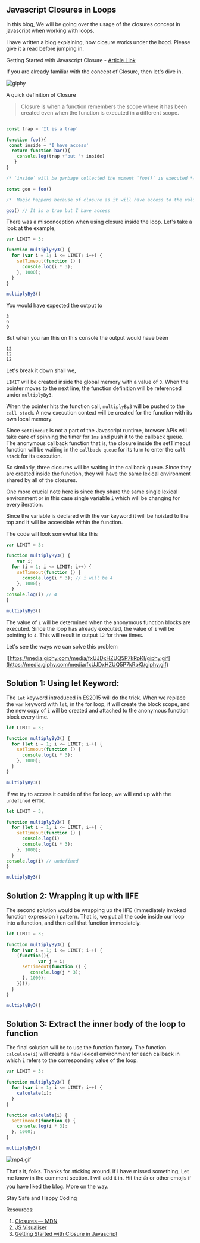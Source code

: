 ## Javascript Closures in Loops

In this blog, We will be going over the usage of the closures concept in javascript when working with loops.

I have written a blog explaining, how closure works under the hood. Please give it a read before jumping in.  

Getting Started with Javascript Closure -  [Article Link](https://imkarthikeyans.hashnode.dev/getting-started-with-javascript-closure) 

If you are already familiar with the concept of Closure, then let's dive in.

![giphy](https://media.giphy.com/media/Ln2dAW9oycjgmTpjX9/giphy.gif)

A quick definition of Closure

> Closure is when a function remembers the scope where it has been created even when the function is executed in a different scope.

```jsx

const trap = 'It is a trap'

function foo(){
 const inside = 'I have access'
  return function bar(){
    console.log(trap +'but '+ inside)
   }
}

/* `inside` will be garbage collected the moment `foo()` is executed */

const goo = foo() 

/*  Magic happens because of closure as it will have access to the value of the variable inside. */

goo() // It is a trap but I have access

```

There was a misconception when using closure inside the loop.  Let's take a look at the example, 

```jsx
var LIMIT = 3;

function multiplyBy3() {
  for (var i = 1; i <= LIMIT; i++) {
    setTimeout(function () {
      console.log(i * 3);
    }, 1000);
  }
}

multiplyBy3()
```

You would have expected the output to

```
3
6
9
```

But when you ran this on this console the output would have been

```
12
12
12
```



Let's break it down shall we,

`LIMIT` will be created inside the global memory with a value of `3`. When the pointer moves to the next line, the function definition will be referenced under `multiplyBy3`.

When the pointer hits the function call, `multiplyBy3` will be pushed to the `call stack`.  A new execution context will be created for the function with its own local memory. 

Since `setTimeout` is not a part of the Javascript runtime, browser APIs will take care of spinning the timer for `1ms` and push it to the callback queue. The anonymous callback function that is, the closure inside the setTimeout function will be waiting in the `callback queue` for its turn to enter the `call stack` for its execution. 

So similarly, three closures will be waiting in the callback queue. Since they are created inside the function, they will have the same lexical environment shared by all of the closures.

One more crucial note here is since they share the same single lexical environment or in this case single variable `i`  which will be changing for every iteration.

Since the variable is declared with the `var` keyword it will be hoisted to the top and it will be accessible within the function. 

The code will look somewhat like this

```jsx
var LIMIT = 3;

function multiplyBy3() {
	var i;
  for (i = 1; i <= LIMIT; i++) {
    setTimeout(function () {
      console.log(i * 3); // i will be 4
    }, 1000);
  }
console.log(i) // 4
}

multiplyBy3()
```

The value of `i` will be determined when the anonymous function blocks are executed. Since the loop has already executed, the value of `i` will be pointing to `4`. This will result in output `12` for three times.

Let's see the ways we can solve this problem

![https://media.giphy.com/media/fxUJDxHZUQ5P7kRpKI/giphy.gif](https://media.giphy.com/media/fxUJDxHZUQ5P7kRpKI/giphy.gif)

## Solution 1: Using  let Keyword:

The `let` keyword introduced in ES2015 will do the trick. When we replace the `var` keyword with `let`, in the for loop, it will create the block scope, and the new copy of `i` will be created and attached to the anonymous function block every time. 

```jsx
let LIMIT = 3;

function multiplyBy3() {
  for (let i = 1; i <= LIMIT; i++) {
    setTimeout(function () {
      console.log(i * 3);
    }, 1000);
  }
}

multiplyBy3()
```

If we try to access it outside of the for loop, we will end up with the `undefined` error.

```jsx
let LIMIT = 3;

function multiplyBy3() {
  for (let i = 1; i <= LIMIT; i++) {
    setTimeout(function () {
      console.log(i)
      console.log(i * 3);
    }, 1000);
  }
console.log(i) // undefined
}

multiplyBy3()
```

## Solution 2:  Wrapping it up with IIFE

The second solution would be wrapping up the IIFE (immediately invoked function expression ) pattern.  That is, we put all the code inside our loop into a function, and then call that function immediately. 

 

```jsx
let LIMIT = 3;

function multiplyBy3() {
  for (var i = 1; i <= LIMIT; i++) {
    (function(){
			var j = i;
      setTimeout(function () {
         console.log(j * 3);
      }, 1000);
    })();
  }
}

multiplyBy3()
```

## Solution 3: Extract the inner body of the loop to function

The final solution will be to use the function factory. The function `calculate(i)` will create a new lexical environment for each callback in which `i` refers to the corresponding value of the loop.

```jsx
var LIMIT = 3;

function multiplyBy3() {
  for (var i = 1; i <= LIMIT; i++) {
    calculate(i);
  }
}

function calculate(i) {
  setTimeout(function () {
    console.log(i * 3);
  }, 1000);
}

multiplyBy3()
```


![mp4.gif](https://cdn.hashnode.com/res/hashnode/image/upload/v1609139377776/FnvnZWx3U.gif)

That's it, folks. Thanks for sticking around. If I have missed something, Let me know in the comment section. I will add it in.  Hit the 👍 or other emojis if you have liked the blog. More on the way.

Stay Safe and Happy Coding 

Resources:

1. [Closures — MDN](https://www.notion.so/Usage-of-Javascript-Closure-inside-For-loop-4a071e0ea667497f8a0785ca1c3086d5)
2.  [JS Visualiser](http://latentflip.com/loupe)
3. [Getting Started with Closure in Javascript](https://imkarthikeyans.hashnode.dev/getting-started-with-javascript-closure)